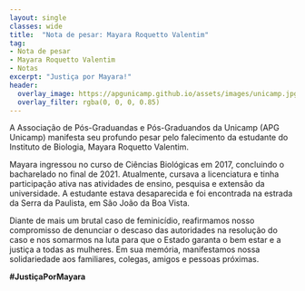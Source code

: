 ```yaml
---
layout: single
classes: wide
title:  "Nota de pesar: Mayara Roquetto Valentim"
tag:
- Nota de pesar
- Mayara Roquetto Valentim
- Notas
excerpt: "Justiça por Mayara!"
header:
  overlay_image: https://apgunicamp.github.io/assets/images/unicamp.jpg
  overlay_filter: rgba(0, 0, 0, 0.85)
---
```


A Associação de Pós-Graduandas e Pós-Graduandos da Unicamp (APG Unicamp) manifesta seu profundo pesar pelo falecimento da estudante do Instituto de Biologia, Mayara Roquetto Valentim. 

Mayara ingressou no curso de Ciências Biológicas em 2017, concluindo o bacharelado no final de 2021. Atualmente, cursava a licenciatura e tinha participação ativa nas atividades de ensino, pesquisa e extensão da universidade. A estudante estava desaparecida e foi encontrada na estrada da Serra da Paulista, em São João da Boa Vista.

Diante de mais um brutal caso de feminicídio, reafirmamos nosso compromisso de denunciar o descaso das autoridades na resolução do caso e nos somarmos na luta para que o Estado garanta o bem estar e a justiça a todas as mulheres. Em sua memória, manifestamos nossa solidariedade aos familiares, colegas, amigos e pessoas próximas. 

**#JustiçaPorMayara**
